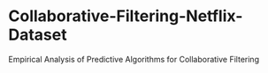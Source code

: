 # Collaborative-Filtering-Netflix-Dataset
Empirical Analysis of Predictive Algorithms for Collaborative Filtering
